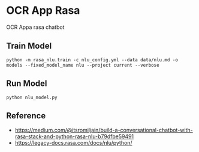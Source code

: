 # OCR App Rasa
OCR Appa rasa chatbot

## Train Model

```python -m rasa_nlu.train -c nlu_config.yml --data data/nlu.md -o models --fixed_model_name nlu --project current --verbose```

## Run Model 

```python nlu_model.py```

## Reference 
- https://medium.com/@itsromiljain/build-a-conversational-chatbot-with-rasa-stack-and-python-rasa-nlu-b79dfbe59491
- https://legacy-docs.rasa.com/docs/nlu/python/